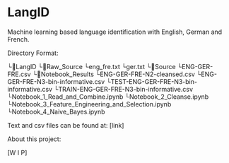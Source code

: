 # LangID
Machine learning based language identification with English, German and French.

Directory Format:

└📂LangID
	└📁Raw_Source
		└eng_fre.txt
		└ger.txt
	└📁Source
		└ENG-GER-FRE.csv
	└📁Notebook_Results
		└ENG-GER-FRE-N2-cleansed.csv
		└ENG-GER-FRE-N3-bin-informative.csv
		└TEST-ENG-GER-FRE-N3-bin-informative.csv
		└TRAIN-ENG-GER-FRE-N3-bin-informative.csv
	└Notebook_1_Read_and_Combine.ipynb
	└Notebook_2_Cleanse.ipynb
	└Notebook_3_Feature_Engineering_and_Selection.ipynb
	└Notebook_4_Naive_Bayes.ipynb
   
  
Text and csv files can be found at: [link]

About this project:

[W I P]
